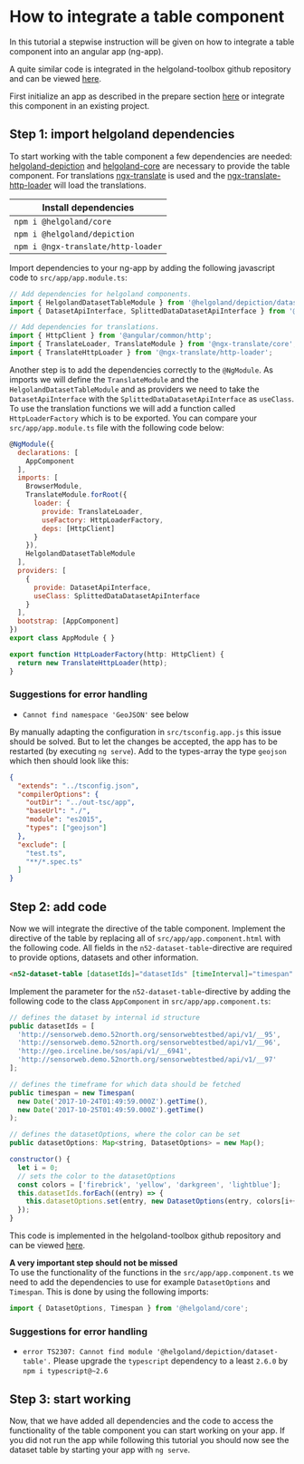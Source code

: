# How to integrate a table component

In this tutorial a stepwise instruction will be given on how to integrate a table component into an angular app (ng-app).

A quite similar code is integrated in the helgoland-toolbox github repository and can be viewed [here](https://github.com/52North/helgoland-toolbox/tree/master/src/demo/app/pages/table).

First initialize an app as described in the prepare section [here](../how-tos.html) or integrate this component in an existing project.

## Step 1: import helgoland dependencies

To start working with the table component a few dependencies are needed: [helgoland-depiction](https://www.npmjs.com/package/@helgoland/depiction) and [helgoland-core](https://www.npmjs.com/package/@helgoland/core) are necessary to provide the table component. For translations [ngx-translate](http://www.ngx-translate.com/) is used and the [ngx-translate-http-loader](https://www.npmjs.com/package/@ngx-translate/http-loader) will load the translations.

|Install dependencies|
|--------------------|
|`npm i @helgoland/core`|
|`npm i @helgoland/depiction`|
|`npm i @ngx-translate/http-loader`|

Import dependencies to your ng-app by adding the following javascript code to `src/app/app.module.ts`:

```javascript
// Add dependencies for helgoland components.
import { HelgolandDatasetTableModule } from '@helgoland/depiction/dataset-table';
import { DatasetApiInterface, SplittedDataDatasetApiInterface } from '@helgoland/core';

// Add dependencies for translations.
import { HttpClient } from '@angular/common/http';
import { TranslateLoader, TranslateModule } from '@ngx-translate/core';
import { TranslateHttpLoader } from '@ngx-translate/http-loader';
```

Another step is to add the dependencies correctly to the `@NgModule`. As imports we will define the `TranslateModule` and the `HelgolandDatasetTableModule` and as providers we need to take the `DatasetApiInterface` with the `SplittedDataDatasetApiInterface` as `useClass`. To use the translation functions we will add a function called `HttpLoaderFactory` which is to be exported.
You can compare your `src/app/app.module.ts` file with the following code below:

```javascript
@NgModule({
  declarations: [
    AppComponent
  ],
  imports: [
    BrowserModule,
    TranslateModule.forRoot({
      loader: {
        provide: TranslateLoader,
        useFactory: HttpLoaderFactory,
        deps: [HttpClient]
      }
    }),
    HelgolandDatasetTableModule
  ],
  providers: [
    {
      provide: DatasetApiInterface,
      useClass: SplittedDataDatasetApiInterface
    }
  ],
  bootstrap: [AppComponent]
})
export class AppModule { }

export function HttpLoaderFactory(http: HttpClient) {
  return new TranslateHttpLoader(http);
}
```

### Suggestions for error handling

- `Cannot find namespace 'GeoJSON'` see below

By manually adapting the configuration in `src/tsconfig.app.js` this issue should be solved. But to let the changes be accepted, the app has to be restarted (by executing `ng serve`). Add to the types-array the type `geojson` which then should look like this:

```json
{
  "extends": "../tsconfig.json",
  "compilerOptions": {
    "outDir": "../out-tsc/app",
    "baseUrl": "./",
    "module": "es2015",
    "types": ["geojson"]
  },
  "exclude": [
    "test.ts",
    "**/*.spec.ts"
  ]
}
```

## Step 2: add code

Now we will integrate the directive of the table component. Implement the directive of the table by replacing all of `src/app/app.component.html` with the following code. All fields in the `n52-dataset-table`-directive are required to provide options, datasets and other information.

```html
<n52-dataset-table [datasetIds]="datasetIds" [timeInterval]="timespan" [datasetOptions]="datasetOptions"></n52-dataset-table>
```

Implement the parameter for the `n52-dataset-table`-directive by adding the following code to the class `AppComponent` in `src/app/app.component.ts`:

```javascript
// defines the dataset by internal id structure
public datasetIds = [
  'http://sensorweb.demo.52north.org/sensorwebtestbed/api/v1/__95',
  'http://sensorweb.demo.52north.org/sensorwebtestbed/api/v1/__96',
  'http://geo.irceline.be/sos/api/v1/__6941',
  'http://sensorweb.demo.52north.org/sensorwebtestbed/api/v1/__97'
];

// defines the timeframe for which data should be fetched
public timespan = new Timespan(
  new Date('2017-10-24T01:49:59.000Z').getTime(),
  new Date('2017-10-25T01:49:59.000Z').getTime()
);

// defines the datasetOptions, where the color can be set
public datasetOptions: Map<string, DatasetOptions> = new Map();

constructor() {
  let i = 0;
  // sets the color to the datasetOptions
  const colors = ['firebrick', 'yellow', 'darkgreen', 'lightblue'];
  this.datasetIds.forEach((entry) => {
    this.datasetOptions.set(entry, new DatasetOptions(entry, colors[i++]));
  });
}
```

This code is implemented in the helgoland-toolbox github repository and can be viewed [here](https://github.com/52North/helgoland-toolbox/blob/master/src/demo/app/pages/timeseries-graph/timeseries-graph.component.ts).

**A very important step should not be missed**  
To use the functionality of the functions in the `src/app/app.component.ts` we need to add the dependencies to use for example `DatasetOptions` and `Timespan`. This is done by using the following imports:

```javascript
import { DatasetOptions, Timespan } from '@helgoland/core';
```

### Suggestions for error handling

- `error TS2307: Cannot find module '@helgoland/depiction/dataset-table'.` Please upgrade the `typescript` dependency to a least `2.6.0` by `npm i typescript@~2.6`

## Step 3: start working

Now, that we have added all dependencies and the code to access the functionality of the table component you can start working on your app. If you did not run the app while following this tutorial you should now see the dataset table by starting your app with `ng serve`.